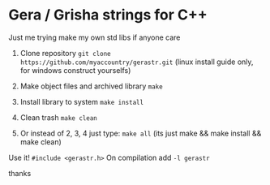 # Gera / Grisha strings for C++
Just me trying make my own std libs if anyone care

1. Clone repository
`git clone https://github.com/myaccountry/gerastr.git`
(linux install guide only, for windows construct yourselfs)

2. Make object files and archived library
`make`
3. Install library to system
`make install`
4. Clean trash
`make clean`

5. Or instead of 2, 3, 4 just type:
`make all`
(its just make && make install && make clean)

Use it!
`#include <gerastr.h>`
On compilation add 
`-l gerastr`

thanks
